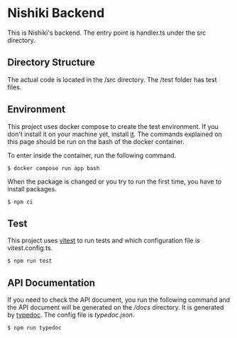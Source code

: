 # Nishiki Backend

This is Nishiki's backend. The entry point is handler.ts under the src directory.

## Directory Structure

The actual code is located in the /src directory. The /test folder has test files.

## Environment

This project uses docker compose to create the test environment.
If you don't install it on your machine yet, install [it](https://www.docker.com/get-started/).
The commands explained on this page should be run on the bash of the docker container.

To enter inside the container, run the following command.

```shell
$ docker compose run app bash
```

When the package is changed or you try to run the first time, you have to install packages.

```shell
$ npm ci
```

## Test

This project uses [vitest](https://vitest.dev/) to run tests and which configuration file is vitest.config.ts. 

```shell
$ npm run test
```

## API Documentation

If you need to check the API document, you run the following command and the API document will be generated on the */docs* directory.
It is generated by [typedoc](https://typedoc.org/). The config file is *typedoc.json*.

```shell
$ npm run typedoc
```